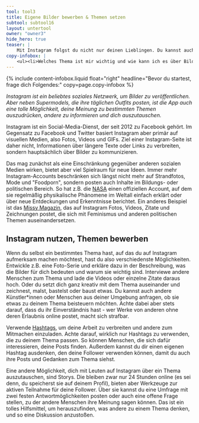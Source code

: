 ```yaml
---
tool: tool3
title: Eigene Bilder bewerben & Themen setzen
subtool: subtool16
layout: untertool
owner: "owner3"
hide_hero: true
teaser: |
    Mit Instagram folgst du nicht nur deinen Lieblingen. Du kannst auch selbst aktiv werden und dich für dir wichtige Themen einsetzen.
copy-infobox: |
    <ul><li>Welches Thema ist mir wichtig und wie kann ich es über Bilder transportieren?</li><li>Wie kann ich das Thema in eine Geschichte verpacken und welche Kameraeinstellungen bringen den Zuschauer am besten an dieses heran?</li></ul>
---
```

{% include content-infobox.liquid float="right" headline="Bevor du startest, frage dich Folgendes:" copy=page.copy-infobox %}

*Instagram ist ein beliebtes soziales Netzwerk, um Bilder zu veröffentlichen. Aber neben Supermodels, die ihre täglichen Outfits posten, ist die App auch eine tolle Möglichkeit, deine Meinung zu bestimmten Themen auszudrücken, andere zu informieren und dich auszutauschen.*

Instagram ist ein Social-Media-Dienst, der seit 2012 zu Facebook gehört. Im Gegensatz zu Facebook und Twitter basiert Instagram aber primär auf visuellen Medien, also Fotos, Videos und GIFs. Ziel einer Instagram-Seite ist daher nicht, Informationen über längere Texte oder Links zu verbreiten, sondern hauptsächlich über Bilder zu kommunizieren.

Das mag zunächst als eine Einschränkung gegenüber anderen sozialen Medien wirken, bietet aber viel Spielraum für neue Ideen. Immer mehr Instagram-Accounts beschränken sich längst nicht mehr auf Strandfotos, Mode und "Foodporn", sondern posten auch Inhalte im Bildungs- oder politischen Bereich. So hat z.B. die [NASA](https://www.instagram.com/nasa/?hl=de) einen offiziellen Account, auf dem sie regelmäßig physikalische Phänomene im Weltall einfach erklärt oder über neue Entdeckungen und Erkenntnisse berichtet. Ein anderes Beispiel ist das [Missy Magazin](https://www.instagram.com/missymagazine/), das auf Instagram Fotos, Videos, Zitate und Zeichnungen postet, die sich mit Feminismus und anderen politischen Themen auseinandersetzen.

## Instagram nutzen, Themen bewerben
Wenn du selbst ein bestimmtes Thema hast, auf das du auf Instagram aufmerksam machen möchtest, hast du also verschiedenste Möglichkeiten. Entwickle z.B. eine Foto-Serie und erkläre dazu in der Beschreibung, was die Bilder für dich bedeuten und warum sie wichtig sind. Interviewe andere Menschen zum Thema und lade die Videos oder einzelne Zitate daraus hoch. Oder du setzt dich ganz kreativ mit dem Thema auseinander und zeichnest, malst, bastelst oder baust etwas. Du kannst auch andere Künstler\*innen oder Menschen aus deiner Umgebung anfragen, ob sie etwas zu deinem Thema beisteuern möchten. Achte dabei aber stets darauf, dass du ihr Einverständnis hast - wer Werke von anderen ohne deren Erlaubnis online postet, macht sich strafbar.

Verwende [Hashtags](https://de.wikipedia.org/wiki/Hashtag), um deine Arbeit zu verbreiten und andere zum Mitmachen einzuladen. Achte darauf, wirklich nur Hashtags zu verwenden, die zu deinem Thema passen. So können Menschen, die sich dafür interessieren, deine Posts finden. Außerdem kannst du dir einen eigenen Hashtag ausdenken, den deine Follower verwenden können, damit du auch ihre Posts und Gedanken zum Thema siehst.

Eine andere Möglichkeit, dich mit Leuten auf Instagram über ein Thema auszutauschen, sind Storys. Die bleiben zwar nur 24 Stunden online (es sei denn, du speicherst sie auf deinem Profil), bieten aber Werkzeuge zur aktiven Teilnahme für deine Follower. Über sie kannst du eine Umfrage mit zwei festen Antwortmöglichkeiten posten oder auch eine offene Frage stellen, zu der andere Menschen ihre Meinung sagen können. Das ist ein tolles Hilfsmittel, um herauszufinden, was andere zu einem Thema denken, und so eine Diskussion anzustoßen.
